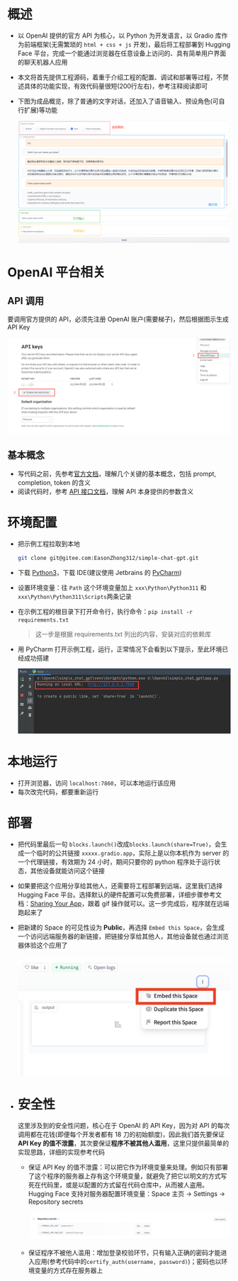 # 概述

- 以 OpenAI 提供的官方 API 为核心，以 Python 为开发语言，以 Gradio 库作为前端框架(无需繁琐的 `html + css + js` 开发)，最后将工程部署到 Hugging Face 平台，完成一个能通过浏览器在任意设备上访问的、具有简单用户界面的聊天机器人应用

- 本文将首先提供工程源码，着重于介绍工程的配置、调试和部署等过程，不赘述具体的功能实现，有效代码量很短(200行左右)，参考注释阅读即可

- 下图为成品概览，除了普通的文字对话，还加入了语音输入、预设角色(可自行扩展)等功能

  ![](./images/SimpleChatGPT_Overview.png)

# OpenAI 平台相关

## API 调用

要调用官方提供的 API，必须先注册 OpenAI 账户(需要梯子)，然后根据图示生成 API Key

![](./images/APIKeys.png)

## 基本概念

+ 写代码之前，先参考[官方文档](https://platform.openai.com/docs/introduction/overview)，理解几个关键的基本概念，包括 prompt, completion, token 的含义
+ 阅读代码时，参考 [API 接口文档](https://platform.openai.com/docs/guides/chat/introduction)，理解 API 本身提供的参数含义

# 环境配置

+ 把示例工程拉取到本地

  ```bash
  git clone git@gitee.com:EasonZhong312/simple-chat-gpt.git
  ```

+ 下载 [Python3](https://www.python.org/downloads/)，下载 IDE(建议使用 Jetbrains 的 [PyCharm](https://www.jetbrains.com/pycharm/download/#section=windows))

+ 设置环境变量：往 `Path` 这个环境变量加上 `xxx\Python\Python311` 和 `xxx\Python\Python311\Scripts`两条记录

+ 在示例工程的根目录下打开命令行，执行命令：`pip install -r requirements.txt`

  > 这一步是根据 requirements.txt 列出的内容，安装对应的依赖库

+ 用 PyCharm 打开示例工程，运行，正常情况下会看到以下提示，至此环境已经成功搭建

  ![](./images/RunPython.png)

# 本地运行

+ 打开浏览器，访问 `localhost:7860`，可以本地运行该应用
+ 每次改完代码，都要重新运行

# 部署

+ 把代码里最后一句 `blocks.launch()`改成`blocks.launch(share=True)`，会生成一个临时的公共链接 `xxxxx.gradio.app`，实际上是以你本机作为 server 的一个代理链接，有效期为 24 小时，期间只要你的 python 程序处于运行状态，其他设备就能访问这个链接

+ 如果要把这个应用分享给其他人，还需要将工程部署到远端，这里我们选择 Hugging Face 平台。选择默认的硬件配置可以免费部署，详细步骤参考文档：[Sharing Your App](https://gradio.app/sharing-your-app/)，跟着 gif 操作就可以。这一步完成后，程序就在远端跑起来了

+ 把新建的 Space 的可见性设为 **Public**，再选择 `Embed this Space`，会生成一个访问远端服务器的新链接，把链接分享给其他人，其他设备就也通过浏览器体验这个应用了

  ![](./images/embed_this_space.png)

+ # 安全性

  这里涉及到的安全性问题，核心在于 OpenAI 的 API Key，因为对 API 的每次调用都在花钱(即便每个开发者都有 18 刀的初始额度)，因此我们首先要保证 **API Key 的值不泄露**，其次要保证**程序不被其他人滥用**，这里只提供最简单的实现思路，详细的实现参考代码

  - 保证 API Key 的值不泄露：可以把它作为环境变量来处理。例如只有部署了这个程序的服务器上存有这个环境变量，就避免了把它以明文的方式写死在代码里，或是以配置的方式留在代码仓库中，从而被人盗用。Hugging Face 支持对服务器配置环境变量：Space 主页 → Settings → Repository secrets

    ![](./images/HuggingFace_EnvVar.png)

  - 保证程序不被他人滥用：增加登录校验环节，只有输入正确的密码才能进入应用(参考代码中的`certify_auth(username, password)`)；密码也以环境变量的方式存在服务器上

